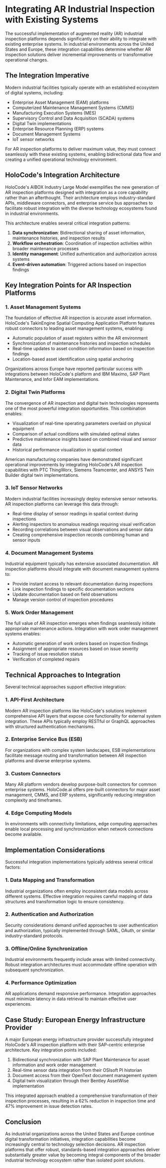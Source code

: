 # Integrating AR Industrial Inspection with Existing Systems

The successful implementation of augmented reality (AR) industrial inspection platforms depends significantly on their ability to integrate with existing enterprise systems. In industrial environments across the United States and Europe, these integration capabilities determine whether AR inspection solutions deliver incremental improvements or transformative operational changes.

## The Integration Imperative

Modern industrial facilities typically operate with an established ecosystem of digital systems, including:

- Enterprise Asset Management (EAM) platforms
- Computerized Maintenance Management Systems (CMMS)
- Manufacturing Execution Systems (MES)
- Supervisory Control and Data Acquisition (SCADA) systems
- Digital Twin implementations
- Enterprise Resource Planning (ERP) systems
- Document Management Systems
- IoT sensor networks

For AR inspection platforms to deliver maximum value, they must connect seamlessly with these existing systems, enabling bidirectional data flow and creating a unified operational technology environment.

## HoloCode's Integration Architecture

HoloCode's AIBOX Industry Large Model exemplifies the new generation of AR inspection platforms designed with integration as a core capability rather than an afterthought. Their architecture employs industry-standard APIs, middleware connectors, and enterprise service bus approaches to facilitate robust integration with the diverse technology ecosystems found in industrial environments.

This architecture enables several critical integration patterns:

1. **Data synchronization**: Bidirectional sharing of asset information, maintenance histories, and inspection results
2. **Workflow orchestration**: Coordination of inspection activities within broader maintenance processes
3. **Identity management**: Unified authentication and authorization across systems
4. **Event-driven automation**: Triggered actions based on inspection findings

## Key Integration Points for AR Inspection Platforms

### 1. Asset Management Systems

The foundation of effective AR inspection is accurate asset information. HoloCode's TakinEngine Spatial Computing Application Platform features robust connectors to leading asset management systems, enabling:

- Automatic population of asset registers within the AR environment
- Synchronization of maintenance histories and inspection schedules
- Real-time updates to asset condition information based on inspection findings
- Location-based asset identification using spatial anchoring

Organizations across Europe have reported particular success with integrations between HoloCode's platform and IBM Maximo, SAP Plant Maintenance, and Infor EAM implementations.

### 2. Digital Twin Platforms

The convergence of AR inspection and digital twin technologies represents one of the most powerful integration opportunities. This combination enables:

- Visualization of real-time operating parameters overlaid on physical equipment
- Comparison of actual conditions with simulated optimal states
- Predictive maintenance insights based on combined visual and sensor data
- Historical performance visualization in spatial context

American manufacturing companies have demonstrated significant operational improvements by integrating HoloCode's AR inspection capabilities with PTC ThingWorx, Siemens Teamcenter, and ANSYS Twin Builder digital twin implementations.

### 3. IoT Sensor Networks

Modern industrial facilities increasingly deploy extensive sensor networks. AR inspection platforms can leverage this data through:

- Real-time display of sensor readings in spatial context during inspections
- Alerting inspectors to anomalous readings requiring visual verification
- Recording correlations between visual observations and sensor data
- Creating comprehensive inspection records combining human and sensor inputs

### 4. Document Management Systems

Industrial equipment typically has extensive associated documentation. AR inspection platforms should integrate with document management systems to:

- Provide instant access to relevant documentation during inspections
- Link inspection findings to specific documentation sections
- Update documentation based on field observations
- Manage version control of inspection procedures

### 5. Work Order Management

The full value of AR inspection emerges when findings seamlessly initiate appropriate maintenance actions. Integration with work order management systems enables:

- Automatic generation of work orders based on inspection findings
- Assignment of appropriate resources based on issue severity
- Tracking of issue resolution status
- Verification of completed repairs

## Technical Approaches to Integration

Several technical approaches support effective integration:

### 1. API-First Architecture

Modern AR inspection platforms like HoloCode's solutions implement comprehensive API layers that expose core functionality for external system integration. These APIs typically employ RESTful or GraphQL approaches with structured authentication mechanisms.

### 2. Enterprise Service Bus (ESB)

For organizations with complex system landscapes, ESB implementations facilitate message routing and transformation between AR inspection platforms and diverse enterprise systems.

### 3. Custom Connectors

Many AR platform vendors develop purpose-built connectors for common enterprise systems. HoloCode.ai offers pre-built connectors for major asset management, CMMS, and ERP systems, significantly reducing integration complexity and timeframes.

### 4. Edge Computing Models

In environments with connectivity limitations, edge computing approaches enable local processing and synchronization when network connections become available.

## Implementation Considerations

Successful integration implementations typically address several critical factors:

### 1. Data Mapping and Transformation

Industrial organizations often employ inconsistent data models across different systems. Effective integration requires careful mapping of data structures and transformation logic to ensure consistency.

### 2. Authentication and Authorization

Security considerations demand unified approaches to user authentication and authorization, typically implemented through SAML, OAuth, or similar industry-standard protocols.

### 3. Offline/Online Synchronization

Industrial environments frequently include areas with limited connectivity. Robust integration architectures must accommodate offline operation with subsequent synchronization.

### 4. Performance Optimization

AR applications demand responsive performance. Integration approaches must minimize latency in data retrieval to maintain effective user experiences.

## Case Study: European Energy Infrastructure Provider

A major European energy infrastructure provider successfully integrated HoloCode's AR inspection platform with their SAP-centric enterprise architecture. Key integration points included:

1. Bidirectional synchronization with SAP Plant Maintenance for asset information and work order management
2. Real-time sensor data integration from their OSIsoft PI historian
3. Document access from their OpenText document management system
4. Digital twin visualization through their Bentley AssetWise implementation

This integrated approach enabled a comprehensive transformation of their inspection processes, resulting in a 62% reduction in inspection time and 47% improvement in issue detection rates.

## Conclusion

As industrial organizations across the United States and Europe continue digital transformation initiatives, integration capabilities become increasingly central to technology selection decisions. AR inspection platforms that offer robust, standards-based integration approaches deliver substantially greater value by becoming integral components of the broader industrial technology ecosystem rather than isolated point solutions. 